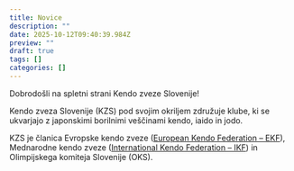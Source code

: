 ```yaml
---
title: Novice
description: ""
date: 2025-10-12T09:40:39.984Z
preview: ""
draft: true
tags: []
categories: []
---
```


Dobrodošli na spletni strani Kendo zveze Slovenije!

Kendo zveza Slovenije (KZS) pod svojim okriljem združuje klube, ki se ukvarjajo z japonskimi borilnimi veščinami kendo, iaido in jodo.

KZS je članica Evropske kendo zveze ([European Kendo Federation – EKF](https://www.ekf-eu.com/)), Mednarodne kendo zveze ([International Kendo Federation – IKF](https://www.ekf-eu.com/)) in Olimpijskega komiteja Slovenije (OKS).